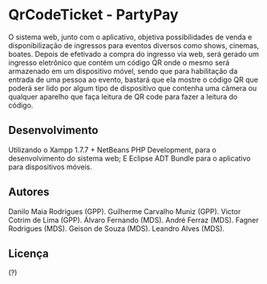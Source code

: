 QrCodeTicket - PartyPay
============

O sistema web, junto com o aplicativo, objetiva possibilidades de venda e disponibilização de ingressos para eventos diversos como shows, cinemas, boates. Depois de efetivado a compra do ingresso via web, será gerado um ingresso eletrônico que contém um código QR onde o mesmo será armazenado em um dispositivo móvel, sendo que para habilitação da entrada de uma pessoa ao evento, bastará que ela mostre o código QR que poderá ser lido por algum tipo de dispositivo que contenha uma câmera ou qualquer aparelho que faça leitura de QR code para fazer a leitura do código.

Desenvolvimento
---------------

Utilizando o Xampp 1.7.7 + NetBeans PHP Development, para o desenvolvimento do sistema web;
E Eclipse ADT Bundle para o aplicativo para dispositivos móveis.

Autores
------

Danilo Maia Rodrigues (GPP).
Guilherme Carvalho Muniz (GPP).
Victor Cotrim de Lima (GPP).
Álvaro Fernando (MDS).
André Ferraz (MDS).
Fagner Rodrigues (MDS).
Geison de Souza (MDS).
Leandro Alves (MDS).

Licença
-------

(?)
